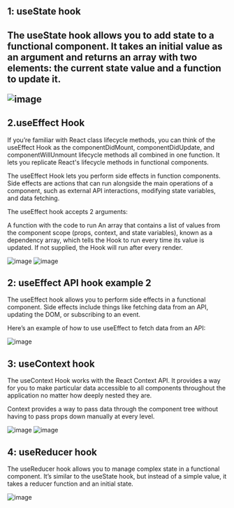 <h2>1: useState hook <h2>
The useState hook allows you to add state to a functional component. It takes an initial value as an argument and returns an array with two elements: the current state value and a function to update it.



![image](https://github.com/kondalraodurgam/Hooks/assets/20201281/867ce761-648f-4462-9c72-e2383f27f732)


<h2>2.useEffect Hook</h2>
If you’re familiar with React class lifecycle methods, you can think of the useEffect Hook as the componentDidMount, componentDidUpdate, and componentWillUnmount lifecycle methods all combined in one function. It lets you replicate React's lifecycle methods in functional components.

The useEffect Hook lets you perform side effects in function components. Side effects are actions that can run alongside the main operations of a component, such as external API interactions, modifying state variables, and data fetching.

The useEffect hook accepts 2 arguments:

A function with the code to run
An array that contains a list of values from the component scope (props, context, and state variables), known as a dependency array, which tells the Hook to run every time its value is updated. If not supplied, the Hook will run after every render.

![image](https://github.com/kondalraodurgam/Hooks/assets/20201281/d6361163-af2a-49ea-98de-75cc88f04572)
![image](https://github.com/kondalraodurgam/Hooks/assets/20201281/f34ee4bf-b694-4f0a-b4b0-6cecd6031804)


<h2> 2: useEffect API hook example 2</h2>
The useEffect hook allows you to perform side effects in a functional component. Side effects include things like fetching data from an API, updating the DOM, or subscribing to an event.

Here’s an example of how to use useEffect to fetch data from an API:

![image](https://github.com/kondalraodurgam/Hooks/assets/20201281/e822291d-0ff8-4660-85bc-41d52cec244d)

<h2>3: useContext hook</h2>

The useContext Hook works with the React Context API. It provides a way for you to make particular data accessible to all components throughout the application no matter how deeply nested they are.

Context provides a way to pass data through the component tree without having to pass props down manually at every level.

![image](https://github.com/kondalraodurgam/Hooks/assets/20201281/cc6e75a3-bd2e-48ee-b856-f67dfcc84d72) 
![image](https://github.com/kondalraodurgam/Hooks/assets/20201281/a17a010a-1eff-40a6-b4be-df54a088c92a)


<h2>4: useReducer hook </h2>
The useReducer hook allows you to manage complex state in a functional component. It’s similar to the useState hook, but instead of a simple value, it takes a reducer function and an initial state.

![image](https://github.com/kondalraodurgam/ReactjsLearning/assets/20201281/e7085331-025f-4363-9141-fbb7d601ebb6)







